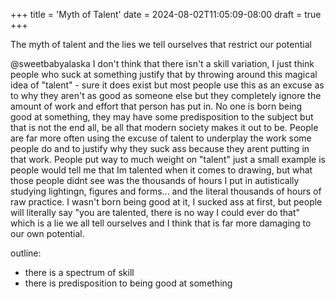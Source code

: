 +++
title = 'Myth of Talent'
date = 2024-08-02T11:05:09-08:00
draft = true
+++

The myth of talent and the lies we tell ourselves that restrict our potential

<!--more-->

@sweetbabyalaska
I don't think that there isn't a skill variation, I just think people who suck at something justify that by throwing around this magical idea of "talent" - sure it does exist but most people use this as an excuse as to why they aren't as good as someone else but they completely ignore the amount of work and effort that person has put in. No one is born being good at something, they may have some predisposition to the subject but that is not the end all, be all that modern society makes it out to be. People are far more often using the excuse of talent to underplay the work some people do and to justify why they suck ass because they arent putting in that work. People put way to much weight on "talent"
just a small example is people would tell me that Im talented when it comes to drawing, but what those people didnt see was the thousands of hours I put in autistically studying lightingn, figures and forms... and the literal thousands of hours of raw practice. I wasn't born being good at it, I sucked ass at first, but people will literally say "you are talented, there is no way I could ever do that" which is a lie we all tell ourselves and I think that is far more damaging to our own potential.

outline:

- there is a spectrum of skill
- there is predisposition to being good at something
